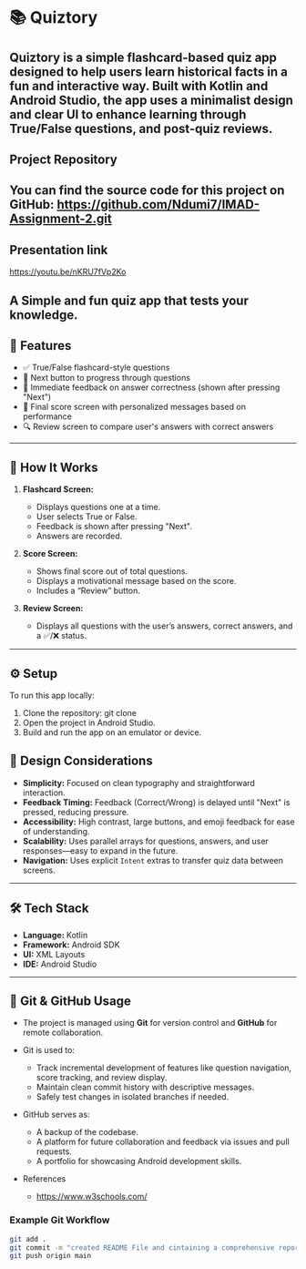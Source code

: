 # 📚 Quiztory

Quiztory is a simple flashcard-based quiz app designed to help users learn historical facts in a fun and interactive way. Built with Kotlin and Android Studio, the app uses a minimalist design and clear UI to enhance learning through True/False questions, and post-quiz 
reviews.
---

## Project Repository
You can find the source code for this project on GitHub:
https://github.com/Ndumi7/IMAD-Assignment-2.git
---

## Presentation link
https://youtu.be/nKRU7fVp2Ko

A Simple and fun quiz app that tests your knowledge.
---

## 🎯 Features

- ✅ True/False flashcard-style questions
- 🔄 Next button to progress through questions
- 🧠 Immediate feedback on answer correctness (shown after pressing "Next")
- 🏁 Final score screen with personalized messages based on performance
- 🔍 Review screen to compare user's answers with correct answers

---

## 🧪 How It Works

1. **Flashcard Screen:**
   - Displays questions one at a time.
   - User selects True or False.
   - Feedback is shown after pressing "Next".
   - Answers are recorded.

2. **Score Screen:**
   - Shows final score out of total questions.
   - Displays a motivational message based on the score.
   - Includes a “Review” button.

3. **Review Screen:**
   - Displays all questions with the user’s answers, correct answers, and a ✅/❌ status.

---

## ⚙️ Setup
To run this app locally:
1.	Clone the repository:
git clone <your-repository-url>
2.	Open the project in Android Studio.
3.	Build and run the app on an emulator or device.


## 🎨 Design Considerations

- **Simplicity:** Focused on clean typography and straightforward interaction.
- **Feedback Timing:** Feedback (Correct/Wrong) is delayed until "Next" is pressed, reducing pressure.
- **Accessibility:** High contrast, large buttons, and emoji feedback for ease of understanding.
- **Scalability:** Uses parallel arrays for questions, answers, and user responses—easy to expand in the future.
- **Navigation:** Uses explicit `Intent` extras to transfer quiz data between screens.

---

## 🛠️ Tech Stack

- **Language:** Kotlin
- **Framework:** Android SDK
- **UI:** XML Layouts
- **IDE:** Android Studio

---

## 🔗 Git & GitHub Usage

- The project is managed using **Git** for version control and **GitHub** for remote collaboration.
- Git is used to:
  - Track incremental development of features like question navigation, score tracking, and review display.
  - Maintain clean commit history with descriptive messages.
  - Safely test changes in isolated branches if needed.
- GitHub serves as:
  - A backup of the codebase.
  - A platform for future collaboration and feedback via issues and pull requests.
  - A portfolio for showcasing Android development skills.
 
- References
  - https://www.w3schools.com/

### Example Git Workflow

```bash
git add .
git commit -m "created README File and cintaining a comprehensive report detaiking the purpose of the app, the design considerations and the utilisation of github."
git push origin main
